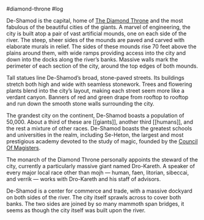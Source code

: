 #diamond-throne #log

De-Shamod is the capital, home of [The Diamond Throne](The%20Diamond%20Throne.md) and the most fabulous of the beautiful cities of the giants. A marvel of engineering, the city is built atop a pair of vast artificial mounds, one on each side of the river. The steep, sheer sides of the mounds are paved and carved with elaborate murals in relief. The sides of these mounds rise 70 feet above the plains around them, with wide ramps providing access into the city and down into the docks along the river’s banks. Massive walls mark the perimeter of each section of the city, around the top edges of both mounds.
Tall statues line De-Shamod’s broad, stone-paved streets. Its buildings stretch both high and wide with seamless stonework. Trees and flowering plants blend into the city’s layout, making
each street seem more like a verdant canyon. Banners of red and green drape from rooftop to rooftop and run down the smooth stone walls surrounding the city.
The grandest city on the continent, De-Shamod boasts a population of 50,000. About a third of these are [[giants]], another third [[humans]], and the rest a mixture of other races. De-Shamod boasts the greatest schools and universities in the realm, including Se-Heton, the largest and most prestigious academy devoted to the study of magic, founded by the [Council Of Magisters](Council%20Of%20Magisters.md). 
The monarch of the Diamond Throne personally appoints the steward of the city, currently a particularly massive giant named Dro-Kareth. A speaker of every major local race other than
mojh — human, faen, litorian, sibeccai, and verrik — works with Dro-Kareth and his staff of advisors. 
De-Shamod is a center for commerce and trade, with a massive dockyard on both sides of the river. The city itself sprawls across to cover both banks. The two sides are joined by so many
mammoth span bridges, it seems as though the city itself was built upon the river.
